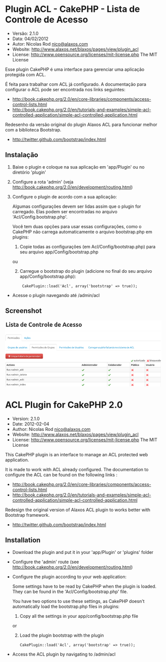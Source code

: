 Plugin ACL - CakePHP - Lista de Controle de Acesso
==================================================

- Versão: 2.1.0
- Data:    04/02/2012
- Autor:   Nicolas Rod <nico@alaxos.com>
- Website: http://www.alaxos.net/blaxos/pages/view/plugin_acl
- License: http://www.opensource.org/licenses/mit-license.php The MIT License

Esse plugin CakePHP é uma interface para gerenciar uma aplicação protegida com ACL.

É feita para trabalhar com ACL já configurado. A documentação para configurar o ACL
pode ser encontrada nos links seguintes:

- http://book.cakephp.org/2.0/en/core-libraries/components/access-control-lists.html
- http://book.cakephp.org/2.0/en/tutorials-and-examples/simple-acl-controlled-application/simple-acl-controlled-application.html

Redesenho da versão original do plugin Alaxos ACL para funcionar melhor com a biblioteca Bootstrap. 
- http://twitter.github.com/bootstrap/index.html

Instalação
----------

1. Baixe o plugin e coloque na sua aplicação em 'app/Plugin' ou no diretório 'plugin'

2. Configure a rota 'admin' (veja http://book.cakephp.org/2.0/en/development/routing.html)

3. Configure o plugin de acordo com a sua aplicação:

    Algumas configurações devem ser lidas assim que o plugin for carregado.
    Elas podem ser encontradas no arquivo 'Acl/Config.bootstrap.php'.

    Você tem duas opções para usar essas configurações, como o CakePHP não carrega
    automaticamente o arquivo bootstrap.php em plugins:

    1. Copie todas as configurações (em Acl/Config/bootstrap.php) para seu arquivo app/Config/bootstrap.php

    ou

    2. Carregue o bootstrap do plugin (adicione no final do seu arquivo app/Config/bootstrap.php):

            CakePlugin::load('Acl', array('bootstrap' => true));

- Acesse o plugin navegando até /admin/acl

Screenshot
----------
![Permissões de Grupos](/Screenshots/Acl2.png "Permissões de Grupos")



ACL Plugin for CakePHP 2.0
===========================

- Version: 2.1.0
- Date: 2012-02-04
- Author: Nicolas Rod <nico@alaxos.com>
- Website: http://www.alaxos.net/blaxos/pages/view/plugin_acl
- License: http://www.opensource.org/licenses/mit-license.php The MIT License

This CakePHP plugin is an interface to manage an ACL protected web application.

It is made to work with ACL already configured. The documentation to configure the ACL 
can be found on the following links :

- http://book.cakephp.org/2.0/en/core-libraries/components/access-control-lists.html
- http://book.cakephp.org/2.0/en/tutorials-and-examples/simple-acl-controlled-application/simple-acl-controlled-application.html


Redesign the original version of Alaxos ACL plugin to works better with Bootstrap framework.
- http://twitter.github.com/bootstrap/index.html

Installation
-------------

- Download the plugin and put it in your 'app/Plugin' or 'plugins' folder
- Configure the 'admin' route (see http://book.cakephp.org/2.0/en/development/routing.html)
- Configure the plugin according to your web application:

    Some settings have to be read by CakePHP when the plugin is loaded. They can be found
    in the 'Acl/Config/bootstrap.php' file.
    
    You have two options to use these settings, as CakePHP doesn't automatically load 
    the bootstrap.php files in plugins:
    
    1.  Copy all the settings in your app/config/bootstrap.php file
    
    or
    
    2.  Load the plugin bootstrap with the plugin
    
            CakePlugin::load('Acl', array('bootstrap' => true));

- Access the ACL plugin by navigating to /admin/acl